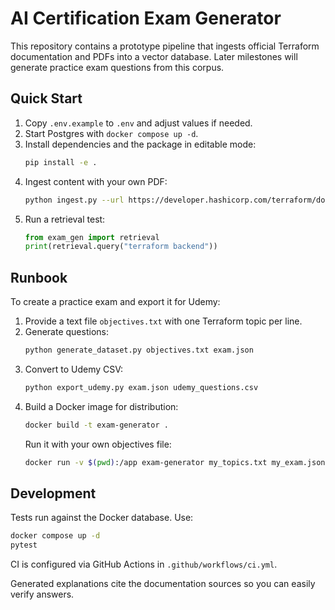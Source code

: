 # AI Certification Exam Generator

This repository contains a prototype pipeline that ingests official
Terraform documentation and PDFs into a vector database. Later
milestones will generate practice exam questions from this corpus.

## Quick Start

1. Copy `.env.example` to `.env` and adjust values if needed.
2. Start Postgres with `docker compose up -d`.
3. Install dependencies and the package in editable mode:
   ```bash
   pip install -e .
   ```
4. Ingest content with your own PDF:
   ```bash
   python ingest.py --url https://developer.hashicorp.com/terraform/docs --pdf path/to/terraform.pdf
   ```
5. Run a retrieval test:
   ```python
   from exam_gen import retrieval
   print(retrieval.query("terraform backend"))
   ```
## Runbook

To create a practice exam and export it for Udemy:
1. Provide a text file `objectives.txt` with one Terraform topic per line.
2. Generate questions:
   ```bash
   python generate_dataset.py objectives.txt exam.json
   ```
3. Convert to Udemy CSV:
   ```bash
   python export_udemy.py exam.json udemy_questions.csv
   ```
4. Build a Docker image for distribution:
   ```bash
   docker build -t exam-generator .
   ```
   Run it with your own objectives file:
   ```bash
   docker run -v $(pwd):/app exam-generator my_topics.txt my_exam.json
   ```


## Development

Tests run against the Docker database. Use:

```bash
docker compose up -d
pytest
```

CI is configured via GitHub Actions in `.github/workflows/ci.yml`.

Generated explanations cite the documentation sources so you can easily verify
answers.
